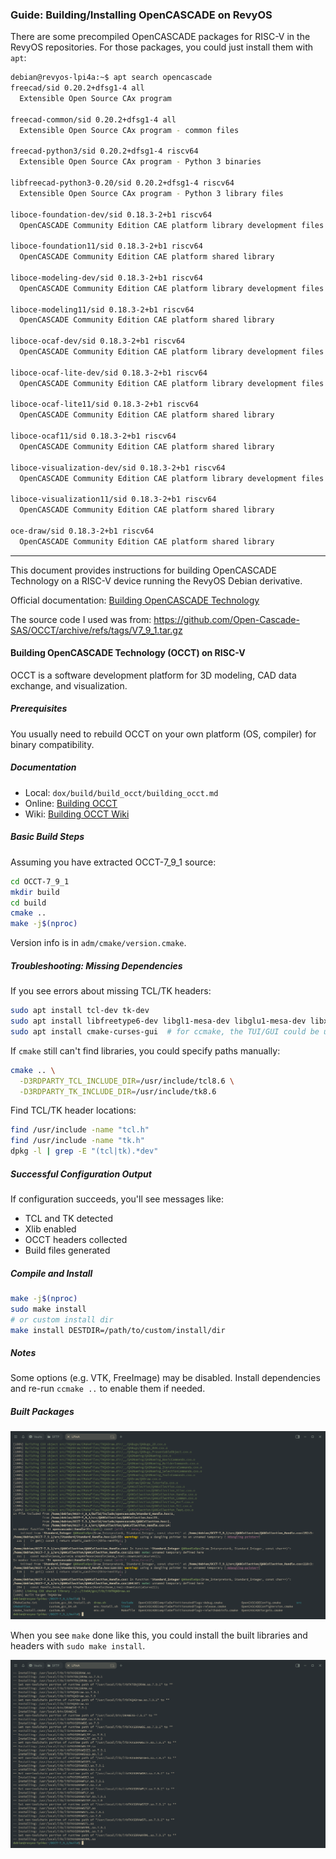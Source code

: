 ### **Guide: Building/Installing OpenCASCADE on RevyOS**

There are some precompiled OpenCASCADE packages for RISC-V in the RevyOS repositories. For those packages, you could just install them with `apt`:

```bash
debian@revyos-lpi4a:~$ apt search opencascade
freecad/sid 0.20.2+dfsg1-4 all
  Extensible Open Source CAx program

freecad-common/sid 0.20.2+dfsg1-4 all
  Extensible Open Source CAx program - common files

freecad-python3/sid 0.20.2+dfsg1-4 riscv64
  Extensible Open Source CAx program - Python 3 binaries

libfreecad-python3-0.20/sid 0.20.2+dfsg1-4 riscv64
  Extensible Open Source CAx program - Python 3 library files

liboce-foundation-dev/sid 0.18.3-2+b1 riscv64
  OpenCASCADE Community Edition CAE platform library development files

liboce-foundation11/sid 0.18.3-2+b1 riscv64
  OpenCASCADE Community Edition CAE platform shared library

liboce-modeling-dev/sid 0.18.3-2+b1 riscv64
  OpenCASCADE Community Edition CAE platform library development files

liboce-modeling11/sid 0.18.3-2+b1 riscv64
  OpenCASCADE Community Edition CAE platform shared library

liboce-ocaf-dev/sid 0.18.3-2+b1 riscv64
  OpenCASCADE Community Edition CAE platform library development files

liboce-ocaf-lite-dev/sid 0.18.3-2+b1 riscv64
  OpenCASCADE Community Edition CAE platform library development files

liboce-ocaf-lite11/sid 0.18.3-2+b1 riscv64
  OpenCASCADE Community Edition CAE platform shared library

liboce-ocaf11/sid 0.18.3-2+b1 riscv64
  OpenCASCADE Community Edition CAE platform shared library

liboce-visualization-dev/sid 0.18.3-2+b1 riscv64
  OpenCASCADE Community Edition CAE platform library development files

liboce-visualization11/sid 0.18.3-2+b1 riscv64
  OpenCASCADE Community Edition CAE platform shared library

oce-draw/sid 0.18.3-2+b1 riscv64
  OpenCASCADE Community Edition CAE platform shared library
```

---

This document provides instructions for building OpenCASCADE Technology on a RISC-V device running the RevyOS Debian derivative.

Official documentation: [Building OpenCASCADE Technology](https://dev.opencascade.org/doc/overview/html/build_upgrade__building_occt.html)

The source code I used was from: https://github.com/Open-Cascade-SAS/OCCT/archive/refs/tags/V7_9_1.tar.gz

#### Building OpenCASCADE Technology (OCCT) on RISC-V

OCCT is a software development platform for 3D modeling, CAD data exchange, and visualization.

##### Prerequisites

You usually need to rebuild OCCT on your own platform (OS, compiler) for binary compatibility.

##### Documentation

- Local: `dox/build/build_occt/building_occt.md`
- Online: [Building OCCT](https://dev.opencascade.org/doc/overview/html/build_upgrade__building_occt.html)
- Wiki: [Building OCCT Wiki](https://dev.opencascade.org/doc/overview/html/build_upgrade__building_occt.html)

##### Basic Build Steps

Assuming you have extracted OCCT-7_9_1 source:

```bash
cd OCCT-7_9_1
mkdir build
cd build
cmake ..
make -j$(nproc)
```

Version info is in `adm/cmake/version.cmake`.

##### Troubleshooting: Missing Dependencies

If you see errors about missing TCL/TK headers:

```bash
sudo apt install tcl-dev tk-dev
sudo apt install libfreetype6-dev libgl1-mesa-dev libglu1-mesa-dev libx11-dev libxext-dev libxrandr-dev libxcursor-dev libxinerama-dev libxi-dev
sudo apt install cmake-curses-gui  # for ccmake, the TUI/GUI could be used to toggle off libfreetype, which got conflicting issues on RevyOS repo 20250907, may cause build failure.
```

If `cmake` still can't find libraries, you could specify paths manually:

```bash
cmake .. \
  -D3RDPARTY_TCL_INCLUDE_DIR=/usr/include/tcl8.6 \
  -D3RDPARTY_TK_INCLUDE_DIR=/usr/include/tk8.6
```

Find TCL/TK header locations:

```bash
find /usr/include -name "tcl.h"
find /usr/include -name "tk.h"
dpkg -l | grep -E "(tcl|tk).*dev"
```

##### Successful Configuration Output

If configuration succeeds, you'll see messages like:

- TCL and TK detected
- Xlib enabled
- OCCT headers collected
- Build files generated

##### Compile and Install

```bash
make -j$(nproc)
sudo make install
# or custom install dir
make install DESTDIR=/path/to/custom/install/dir
```

##### Notes

Some options (e.g. VTK, FreeImage) may be disabled. Install dependencies and re-run `ccmake ..` to enable them if needed.

##### Built Packages

![Built Done](images/01-opencascade-cmake-make-done.png)


When you see `make` done like this, you could install the built libraries and headers with `sudo make install`.

![Make Install](images/02-opencascade-make-install.png)
